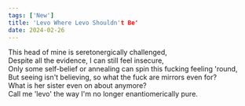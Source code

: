 ```yaml
---
tags: ['New']
title: 'Levo Where Levo Shouldn't Be'
date: 2024-02-26
---
```


This head of mine is seretonergically challenged,  
Despite all the evidence, I can still feel insecure,  
Only some self-belief or annealing can spin this fucking feeling 'round,  
But seeing isn't believing, so what the fuck are mirrors even for?  
What is her sister even on about anymore?  
Call me 'levo' the way I'm no longer enantiomerically pure.
